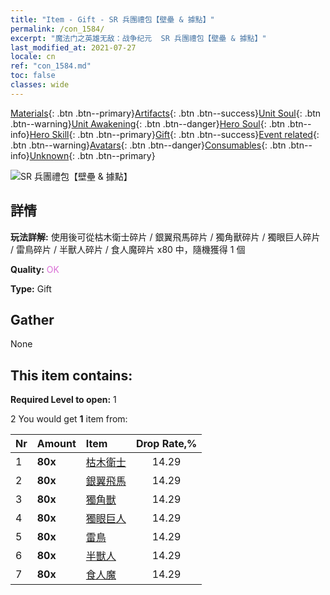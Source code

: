```yaml
---
title: "Item - Gift - SR 兵團禮包【壁壘 & 據點】"
permalink: /con_1584/
excerpt: "魔法门之英雄无敌：战争纪元  SR 兵團禮包【壁壘 & 據點】"
last_modified_at: 2021-07-27
locale: cn
ref: "con_1584.md"
toc: false
classes: wide
---
```

 [Materials](/ItemsCN/){: .btn .btn--primary}[Artifacts](/ItemsCN/Artifacts/){: .btn .btn--success}[Unit Soul](/ItemsCN/UnitSoul/){: .btn .btn--warning}[Unit Awakening](/ItemsCN/UnitAwakening/){: .btn .btn--danger}[Hero Soul](/ItemsCN/HeroSoul/){: .btn .btn--info}[Hero Skill](/ItemsCN/HeroSkill/){: .btn .btn--primary}[Gift](/ItemsCN/Gift/){: .btn .btn--success}[Event related](/ItemsCN/Events/){: .btn .btn--warning}[Avatars](/ItemsCN/Avatars/){: .btn .btn--danger}[Consumables](/ItemsCN/Consumables/){: .btn .btn--info}[Unknown](/ItemsCN/Unknown/){: .btn .btn--primary}

 ![SR 兵團禮包【壁壘 & 據點】](/images/t/i_907200.png)

## 詳情
 **玩法詳解:** 使用後可從枯木衛士碎片 / 銀翼飛馬碎片 / 獨角獸碎片 / 獨眼巨人碎片 / 雷鳥碎片 / 半獸人碎片 / 食人魔碎片 x80 中，隨機獲得 1 個

 **Quality:** <span style="color: #DA70D6">OK</span>

 **Type:** Gift

## Gather

  None

## This item contains:

 **Required Level to open:** 1

 2 You would get **1** item  from:

  | Nr | Amount |     Item    | Drop Rate,% |
  |:---|:-------|:------------|:---------:|
  | 1 |  **80x** | [枯木衛士](/cn/Items/unt_203/) | 14.29 | 
  | 2 |  **80x** | [銀翼飛馬](/cn/Items/unt_202/) | 14.29 | 
  | 3 |  **80x** | [獨角獸](/cn/Items/unt_204/) | 14.29 | 
  | 4 |  **80x** | [獨眼巨人](/cn/Items/unt_222/) | 14.29 | 
  | 5 |  **80x** | [雷鳥](/cn/Items/unt_221/) | 14.29 | 
  | 6 |  **80x** | [半獸人](/cn/Items/unt_219/) | 14.29 | 
  | 7 |  **80x** | [食人魔](/cn/Items/unt_220/) | 14.29 | 
